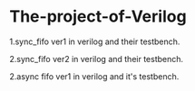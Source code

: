 # The-project-of-Verilog
1.sync_fifo ver1 in verilog and their testbench.

2.sync_fifo ver2 in verilog and their testbench.

2.async fifo ver1 in verilog and it's testbench.
